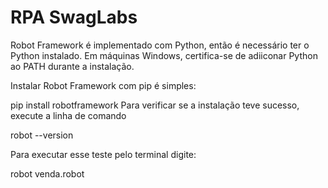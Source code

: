 # RPA SwagLabs

Robot Framework é implementado com Python, então é necessário ter o Python instalado.
Em máquinas Windows, certifica-se de adiiconar Python ao PATH durante a instalação.

Instalar Robot Framework com pip é simples:

pip install robotframework
Para verificar se a instalação teve sucesso, execute a linha de comando

robot --version

Para executar esse teste pelo terminal digite:

robot venda.robot
